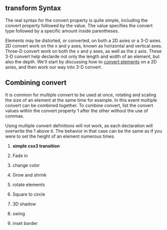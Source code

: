 ## transform Syntax

The real syntax for the convert property is quite simple, including the convert property followed by the value. The value specifies the convert type followed by a specific amount inside parentheses.

Elements may be distorted, or converted, on both a 2D axies or a 3-D axies. 2D convert work on the x and y axes, known as horizontal and vertical axes. Three-D convert work on both the x and y axes, as well as the z axis. These 3-D convert help declarde not only the length and width of an element, but also the depth. We&#39;ll start by discussing how to [convert elements](http://www.css3files.com/convert/) on a 2D axies, and then work our way into 3-D convert.

## Combining convert

It is common for multiple convert to be used at once, rotating and scaling the size of an element at the same time for example. In this event multiple convert can be combined together. To combine convert, list the convert values within the convert property 1 after the other without the use of commas.

Using multiple convert definitions will not work, as each declaration will overwrite the 1 above it. The behavior in that case can be the same as if you were to set the height of an element numerous times

1. **simple css3 transition**

1. Fade in

2. change color

3. Grow and shrink

4. rotate elements

5. Square to circle

6. 3D shadow

7. swing

8. inset border
